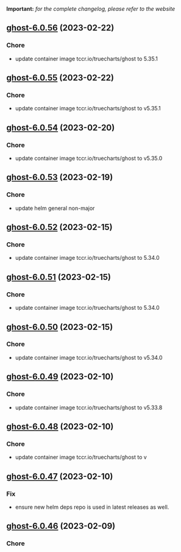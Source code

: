 **Important:**
*for the complete changelog, please refer to the website*




## [ghost-6.0.56](https://github.com/truecharts/charts/compare/ghost-6.0.55...ghost-6.0.56) (2023-02-22)

### Chore

- update container image tccr.io/truecharts/ghost to 5.35.1
  
  


## [ghost-6.0.55](https://github.com/truecharts/charts/compare/ghost-6.0.54...ghost-6.0.55) (2023-02-22)

### Chore

- update container image tccr.io/truecharts/ghost to v5.35.1
  
  


## [ghost-6.0.54](https://github.com/truecharts/charts/compare/ghost-6.0.53...ghost-6.0.54) (2023-02-20)

### Chore

- update container image tccr.io/truecharts/ghost to v5.35.0
  
  


## [ghost-6.0.53](https://github.com/truecharts/charts/compare/ghost-6.0.52...ghost-6.0.53) (2023-02-19)

### Chore

- update helm general non-major
  
  


## [ghost-6.0.52](https://github.com/truecharts/charts/compare/ghost-6.0.51...ghost-6.0.52) (2023-02-15)

### Chore

- update container image tccr.io/truecharts/ghost to 5.34.0
  
  


## [ghost-6.0.51](https://github.com/truecharts/charts/compare/ghost-6.0.50...ghost-6.0.51) (2023-02-15)

### Chore

- update container image tccr.io/truecharts/ghost to 5.34.0
  
  


## [ghost-6.0.50](https://github.com/truecharts/charts/compare/ghost-6.0.49...ghost-6.0.50) (2023-02-15)

### Chore

- update container image tccr.io/truecharts/ghost to v5.34.0
  
  


## [ghost-6.0.49](https://github.com/truecharts/charts/compare/ghost-6.0.48...ghost-6.0.49) (2023-02-10)

### Chore

- update container image tccr.io/truecharts/ghost to v5.33.8
  
  


## [ghost-6.0.48](https://github.com/truecharts/charts/compare/ghost-6.0.47...ghost-6.0.48) (2023-02-10)

### Chore

- update container image tccr.io/truecharts/ghost to v
  
  


## [ghost-6.0.47](https://github.com/truecharts/charts/compare/ghost-6.0.46...ghost-6.0.47) (2023-02-10)

### Fix

- ensure new helm deps repo is used in latest releases as well.
  
  


## [ghost-6.0.46](https://github.com/truecharts/charts/compare/ghost-6.0.45...ghost-6.0.46) (2023-02-09)

### Chore
